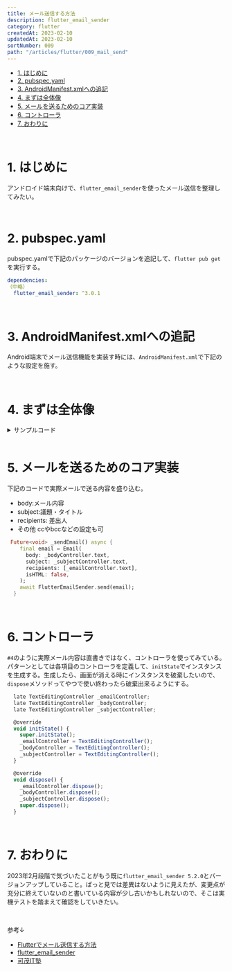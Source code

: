 ```yaml
---
title: メール送信する方法
description: flutter_email_sender
category: flutter
createdAt: 2023-02-10
updatedAt: 2023-02-10
sortNumber: 009
path: "/articles/flutter/009_mail_send"
---
```


<nuxt-content-wrapper>

- [1. はじめに](#1-はじめに)
- [2. pubspec.yaml](#2-pubspecyaml)
- [3. AndroidManifest.xmlへの追記](#3-androidmanifestxmlへの追記)
- [4. まずは全体像](#4-まずは全体像)
- [5. メールを送るためのコア実装](#5-メールを送るためのコア実装)
- [6. コントローラ](#6-コントローラ)
- [7. おわりに](#7-おわりに)

<br>

# 1. はじめに
アンドロイド端末向けで、`flutter_email_sender`を使ったメール送信を整理してみたい。

<br>

# 2. pubspec.yaml
pubspec.yamlで下記のパッケージのバージョンを追記して、`flutter pub get`を実行する。

```yaml
dependencies:
（中略）
  flutter_email_sender: ^3.0.1
```

<br>

# 3. AndroidManifest.xmlへの追記
Android端末でメール送信機能を実装す時には、`AndroidManifest.xml`で下記のような設定を施す。
<manifest package="com.example.journals">
    <queries>
        <intent>
            <action android:name="android.intent.action.SENDTO" />
            <data android:scheme="mailto" />
        </intent>
    </queries>

</manifest>

<br>

# 4. まずは全体像

<details><summary>サンプルコード</summary>

```js
import 'package:flutter/material.dart';
import 'package:flutter_email_sender/flutter_email_sender.dart';

import '../../common/footer.dart';

void main() => runApp(const Inquiry());

class Inquiry extends StatelessWidget {
  const Inquiry({Key? key}) : super(key: key);

  @override
  Widget build(BuildContext context) {
    return const MaterialApp(
      home: MailPage(),
    );
  }
}

class MailPage extends StatefulWidget {
  const MailPage({Key? key}) : super(key: key);

  @override
  State<MailPage> createState() => _MailPage();
}

class _MailPage extends State<MailPage> {
  late TextEditingController _emailController;
  late TextEditingController _bodyController;
  late TextEditingController _subjectController;

  @override
  void initState() {
    super.initState();
    _emailController = TextEditingController();
    _bodyController = TextEditingController();
    _subjectController = TextEditingController();
  }

  @override
  void dispose() {
    _emailController.dispose();
    _bodyController.dispose();
    _subjectController.dispose();
    super.dispose();
  }

  @override
  Widget build(BuildContext context) {
    return Scaffold(
      appBar: AppBar(title: const Text('メール送信')),
      body: SingleChildScrollView(
        child: Padding(
          padding: const EdgeInsets.symmetric(horizontal: 16),
          child: Column(
            children: [
              const SizedBox(height: 40),
              TextFormField(
                controller: _emailController,
                decoration: const InputDecoration(hintText: '宛先'),
              ),
              const SizedBox(height: 20),
              TextFormField(
                controller: _subjectController,
                decoration: const InputDecoration(hintText: '件名'),
              ),
              const SizedBox(height: 20),
              TextFormField(
                controller: _bodyController,
                decoration: const InputDecoration(hintText: '本文'),
              ),
              const SizedBox(height: 20),
              ElevatedButton(onPressed: _sendEmail, child: const Text('送信する')),
              const SizedBox(height: 40),
            ],
          ),
        ),
      ),
      bottomNavigationBar: const Footer(),
    );
  }

  Future<void> _sendEmail() async {
    final email = Email(
      body: _bodyController.text,
      subject: _subjectController.text,
      recipients: [_emailController.text],
      isHTML: false,
    );

    await FlutterEmailSender.send(email);
  }
}

```

</details>

<br>

# 5. メールを送るためのコア実装
下記のコードで実際メールで送る内容を盛り込む。
- body:メール内容
- subject:議題・タイトル
- recipients: 差出人
- その他 ccやbccなどの設定も可

```dart
 Future<void> _sendEmail() async {
    final email = Email(
      body: _bodyController.text,
      subject: _subjectController.text,
      recipients: [_emailController.text],
      isHTML: false,
    );
    await FlutterEmailSender.send(email);
  }
```

<br>

# 6. コントローラ
`#4`のように実際メール内容は直書きではなく、コントローラを使ってみている。パターンとしては各項目のコントローラを定義して、`initState`でインスタンスを生成する。生成したら、画面が消える時にインスタンスを破棄したいので、`dispose`メソッドってやつで使い終わったら破棄出来るようにする。

```js
  late TextEditingController _emailController;
  late TextEditingController _bodyController;
  late TextEditingController _subjectController;

  @override
  void initState() {
    super.initState();
    _emailController = TextEditingController();
    _bodyController = TextEditingController();
    _subjectController = TextEditingController();
  }

  @override
  void dispose() {
    _emailController.dispose();
    _bodyController.dispose();
    _subjectController.dispose();
    super.dispose();
  }
```

<br>

# 7. おわりに
2023年2月段階で気づいたことがもう既に`flutter_email_sender 5.2.0`とバージョンアップしていること。ぱっと見では差異はないように見えたが、変更点が充分に終えていないのと書いている内容が少し古いかもしれないので、そこは実機テストを踏まえて確認をしていきたい。

<br>

参考↓
- [Flutterでメール送信する方法](http://pineplanter.moo.jp/non-it-salaryman/2020/08/31/post-9008/)
- [flutter_email_sender](https://pub.dev/packages/flutter_email_sender)
- [可茂IT塾](https://www.kamo-it.org/blog/flutter-mail/)
</nuxt-content-wrapper>
